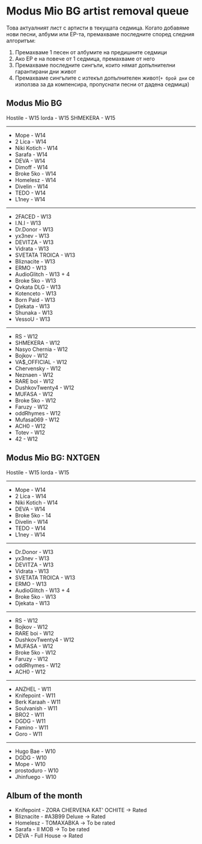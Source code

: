 # Modus Mio BG artist removal queue
Това актуалният лист с артисти в текущата седмица. Когато добавяме нови песни, албуми или EP-та, премахваме последните според следния алгоритъм:

1. Премахваме 1 песен от албумите на предишните седмици
1. Ако EP е на повече от 1 седмица, премахваме от него
1. Премахваме последните сингъли, които нямат допълнителни гарантирани дни живот
1. Премахваме сингълите с изтекъл допълнителен живот(`+ брой дни` се използва за да компенсира, пропуснати песни от дадена седмица)

## <!--------------------------------------------> Modus Mio BG <!-------------------------------------------->

Hostile - W15
lorda - W15
SHMEKERA - W15

---

- Mope - W14
- 2 Lica - W14
- Niki Kotich - W14
- Sarafa - W14
- DEVA - W14
- Dimoff - W14
- Broke 5ko - W14
- Homelesz - W14
- Divelin - W14
- TEDO - W14
- L1ney - W14

---

- 2FACED - W13
- I.N.I - W13
- Dr.Donor - W13
- yx3nev - W13
- DEVITZA - W13
- Vidrata - W13
- SVETATA TROICA - W13
- Bliznacite - W13
- ERMO - W13
- AudioGlitch - W13 + 4
- Broke 5ko - W13
- Qvkata DLG - W13
- Kotenceto - W13
- Born Paid - W13
- Djekata - W13
- Shunaka - W13
- VessoU - W13

---

- RS - W12
- SHMEKERA - W12
- Nasyo Chernia - W12
- Bojkov - W12
- VA$\_OFFICIAL - W12
- Chervensky - W12
- Neznaen - W12
- RARE boi - W12
- DushkovTwenty4 - W12
- MUFASA - W12
- Broke 5ko - W12
- Faruzy - W12
- oddRhymes - W12
- Mufasa069 - W12
- ACH0 - W12
- Totev - W12
- 42 - W12

## <!----------------------------------------> Modus Mio BG: NXTGEN <!---------------------------------------->

Hostile - W15
lorda - W15

---

- Mope - W14
- 2 Lica - W14
- Niki Kotich - W14
- DEVA - W14
- Broke 5ko - 14
- Divelin - W14
- TEDO - W14
- L1ney - W14

---

- Dr.Donor - W13
- yx3nev - W13
- DEVITZA - W13
- Vidrata - W13
- SVETATA TROICA - W13
- ERMO - W13
- AudioGlitch - W13 + 4
- Broke 5ko - W13
- Djekata - W13

---

- RS - W12
- Bojkov - W12
- RARE boi - W12
- DushkovTwenty4 - W12
- MUFASA - W12
- Broke 5ko - W12
- Faruzy - W12
- oddRhymes - W12
- ACH0 - W12

---

- ANZHEL - W11
- Knifepoint - W11
- Berk Karaah - W11
- Soulvanish - W11
- BRO2 - W11
- DGDG - W11
- Famino - W11
- Goro - W11

---

- Hugo Bae - W10
- DGDG - W10
- Mope - W10
- prostoduro - W10
- Jhinfuego - W10

## <!-----------------------------------------> Album of the month <!----------------------------------------->

- Knifepoint - ZORA CHERVENA KAT' OCHITE -> Rated
- Bliznacite - #A3B99 Deluxe -> Rated
- Homelesz - ТОМАХАВКА -> To be rated
- Sarafa - II MOB -> To be rated
- DEVA - Full House -> Rated
